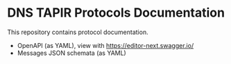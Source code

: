 # DNS TAPIR Protocols Documentation

This repository contains protocol documentation.

- OpenAPI (as YAML), view with https://editor-next.swagger.io/
- Messages JSON schemata (as YAML)
